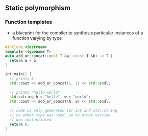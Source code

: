 ## Static polymorphism

### Function templates
- a blueprint for the compiler to synthesis particular instances of a function varying by type

``` cpp
#include <iostream>
template <typename T>
auto add_or_concat(const T &a, const T &b) -> T {
  return a + b;
}

int main() {
  // prints 3
  std::cout << add_or_concat(1, 2) << std::endl;
  
  // prints "hello world"
  std::string h = "hello", w = "world";
  std::cout << add_or_concat(h, w) << std::endl;
  
  // code is only generated for int and std::string
  // no other type was used, so no other version
  // was instantiated.
  return 0;
}
```
